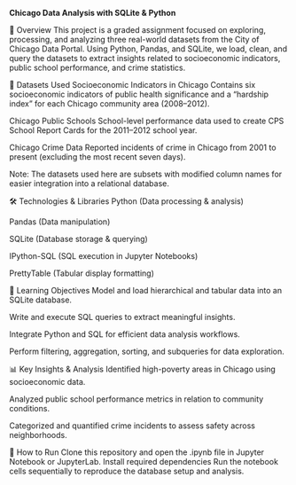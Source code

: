 **Chicago Data Analysis with SQLite & Python**

📌 Overview
This project is a graded assignment focused on exploring, processing, and analyzing three real-world datasets from the City of Chicago Data Portal. Using Python, Pandas, and SQLite, we load, clean, and query the datasets to extract insights related to socioeconomic indicators, public school performance, and crime statistics.

📂 Datasets Used
Socioeconomic Indicators in Chicago
Contains six socioeconomic indicators of public health significance and a “hardship index” for each Chicago community area (2008–2012).

Chicago Public Schools
School-level performance data used to create CPS School Report Cards for the 2011–2012 school year.

Chicago Crime Data
Reported incidents of crime in Chicago from 2001 to present (excluding the most recent seven days).

Note: The datasets used here are subsets with modified column names for easier integration into a relational database.

🛠 Technologies & Libraries
Python (Data processing & analysis)

Pandas (Data manipulation)

SQLite (Database storage & querying)

IPython-SQL (SQL execution in Jupyter Notebooks)

PrettyTable (Tabular display formatting)

🎯 Learning Objectives
Model and load hierarchical and tabular data into an SQLite database.

Write and execute SQL queries to extract meaningful insights.

Integrate Python and SQL for efficient data analysis workflows.

Perform filtering, aggregation, sorting, and subqueries for data exploration.

📊 Key Insights & Analysis
Identified high-poverty areas in Chicago using socioeconomic data.

Analyzed public school performance metrics in relation to community conditions.

Categorized and quantified crime incidents to assess safety across neighborhoods.

🚀 How to Run
Clone this repository and open the .ipynb file in Jupyter Notebook or JupyterLab.
Install required dependencies
Run the notebook cells sequentially to reproduce the database setup and analysis.
